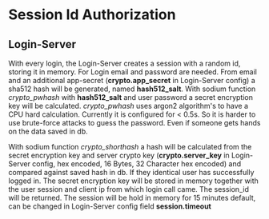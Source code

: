 # Session Id Authorization
## Login-Server
With every login, the Login-Server creates a session with a random id,
storing it in memory. For Login email and password are needed. 
From email and an additional app-secret (**crypto.app_secret** in Login-Server config) a sha512 hash will be generated, named **hash512_salt**.
With sodium function *crypto_pwhash* with **hash512_salt** and user password a secret encryption key will be calculated.
*crypto_pwhash* uses argon2 algorithm's to have a CPU hard calculation. Currently it is configured for < 0.5s.
So it is harder to use brute-force attacks to guess the password. Even if someone gets hands on the data saved in db.

With sodium function *crypto_shorthash* a hash will be calculated from the secret encryption key and server crypto key (**crypto.server_key** in Login-Server config, hex encoded, 16 Bytes, 32 Character hex encoded)
and compared against saved hash in db. If they identical user has successfully logged in. 
The secret encryption key will be stored in memory together with the user session and client ip from which login call came.
The session_id will be returned. 
The session will be hold in memory for 15 minutes default, can be changed in Login-Server config field **session.timeout**


